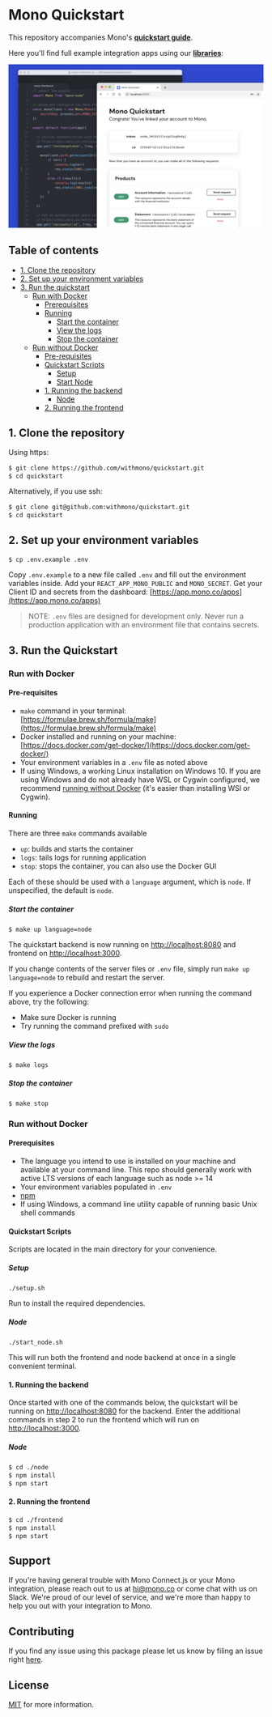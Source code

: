 # Mono Quickstart

This repository accompanies Mono's [**quickstart guide**]().

Here you'll find full example integration apps using our [**libraries**](https://docs.mono.co/docs/overview):

![Mono quickstart app](/assets/quickstart_screener.png)

## Table of contents

- [1. Clone the repository](#1-clone-the-repository)
- [2. Set up your environment variables](#2-set-up-your-environment-variables)
- [3. Run the quickstart](#3-run-the-quickstart)
    - [Run with Docker](#docker)
      - [Prerequisites](#docker-prerequisites)
      - [Running](#running-1)
        - [Start the container](#start-the-container)
        - [View the logs](#view-the-logs)
        - [Stop the container](#stop-the-container)
    - [Run without Docker](#no-docker)
      - [Pre-requisites](#no-docker-prerequisites)
      - [Quickstart Scripts](#quickstart-scripts)
        - [Setup](#scripts-setup)
        - [Start Node](#scripts-start-node)
      - [1. Running the backend](#1-running-the-backend)
        - [Node](#node)
      - [2. Running the frontend](#2-running-the-frontend)

## <a name="1-clone-the-repository"></a> 1. Clone the repository

Using https:

```
$ git clone https://github.com/withmono/quickstart.git
$ cd quickstart
```

Alternatively, if you use ssh:

```
$ git clone git@github.com:withmono/quickstart.git
$ cd quickstart
```

## <a name="2-set-up-your-environment-variables"></a> 2. Set up your environment variables

```
$ cp .env.example .env
```

Copy `.env.example` to a new file called `.env` and fill out the environment variables inside. Add your `REACT_APP_MONO_PUBLIC` and `MONO_SECRET`. Get your Client ID and secrets from
the dashboard: [https://app.mono.co/apps](https://app.mono.co/apps)

> NOTE: `.env` files are designed for development only. Never run a production application with an environment file that contains secrets.

## <a name="3-run-the-quickstart"></a> 3. Run the Quickstart

### <a name="docker"></a> Run with Docker

#### Pre-requisites

- `make` command in your terminal: [https://formulae.brew.sh/formula/make](https://formulae.brew.sh/formula/make)
- Docker installed and running on your machine: [https://docs.docker.com/get-docker/](https://docs.docker.com/get-docker/)
- Your environment variables in a `.env` file as noted above
- If using Windows, a working Linux installation on Windows 10. If you are using Windows and do not already have WSL or Cygwin configured, we recommend [running without Docker](#no-docker) (it's easier than installing WSl or Cygwin).

#### Running

There are three `make` commands available

- `up`: builds and starts the container
- `logs`: tails logs for running application
- `stop`: stops the container, you can also use the Docker GUI

Each of these should be used with a `language` argument, which is `node`. If unspecified, the default is `node`.

##### Start the container

```
$ make up language=node
```

The quickstart backend is now running on [http://localhost:8080](http://localhost:8080) and frontend on [http://localhost:3000](http://localhost:3000).

If you change contents of the server files or `.env` file, simply run `make up language=node` to rebuild and restart the server.

If you experience a Docker connection error when running the command above, try the following:

- Make sure Docker is running
- Try running the command prefixed with `sudo`

##### View the logs

```
$ make logs
```

##### Stop the container

```
$ make stop
```


### <a name="no-docker"></a> Run without Docker

#### <a name="no-docker-prerequisites"></a> Prerequisites

- The language you intend to use is installed on your machine and available at your command line.
  This repo should generally work with active LTS versions of each language such as node >= 14
- Your environment variables populated in `.env`
- [npm](https://www.npmjs.com/get-npm)
- If using Windows, a command line utility capable of running basic Unix shell commands

#### <a name="quickstart-scripts"></a> Quickstart Scripts

Scripts are located in the main directory for your convenience.

##### <a name="scripts-setup"></a> Setup

```
./setup.sh
```

Run to install the required dependencies.

##### <a name="scripts-start-node"></a> Node

```
./start_node.sh
```
This will run both the frontend and node backend at once in a single convenient terminal.

#### <a name="1-running-the-backend"></a> 1. Running the backend

Once started with one of the commands below, the quickstart will be running on [http://localhost:8080](http://localhost:8080) for the backend. Enter the additional commands in step 2 to run the frontend which will run on [http://localhost:3000](http://localhost:3000).

##### <a name="node"></a> Node

```
$ cd ./node
$ npm install
$ npm start
```

#### <a name="2-running-the-frontend"></a> 2. Running the frontend

```
$ cd ./frontend
$ npm install
$ npm start

```

## Support
If you're having general trouble with Mono Connect.js or your Mono integration, please reach out to us at <hi@mono.co> or come chat with us on Slack. We're proud of our level of service, and we're more than happy to help you out with your integration to Mono.

## Contributing

If you find any issue using this package please let us know by filing an issue right [here](https://github.com/withmono/quickstart/issues).

## License

[MIT](https://github.com/withmono/quickstart/tree/main/LICENSE) for more information.
